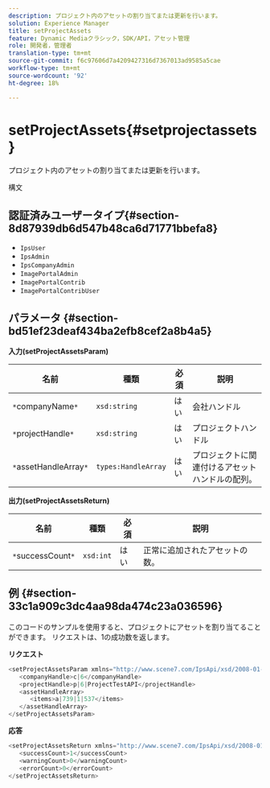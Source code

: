 ```yaml
---
description: プロジェクト内のアセットの割り当てまたは更新を行います。
solution: Experience Manager
title: setProjectAssets
feature: Dynamic Mediaクラシック，SDK/API，アセット管理
role: 開発者，管理者
translation-type: tm+mt
source-git-commit: f6c97606d7a4209427316d7367013ad9585a5cae
workflow-type: tm+mt
source-wordcount: '92'
ht-degree: 18%

---
```



# setProjectAssets{#setprojectassets}

プロジェクト内のアセットの割り当てまたは更新を行います。

構文

## 認証済みユーザータイプ{#section-8d87939db6d547b48ca6d71771bbefa8}

* `IpsUser`
* `IpsAdmin`
* `IpsCompanyAdmin`
* `ImagePortalAdmin`
* `ImagePortalContrib`
* `ImagePortalContribUser`

## パラメータ {#section-bd51ef23deaf434ba2efb8cef2a8b4a5}

**入力(setProjectAssetsParam)**

| 名前 | 種類 | 必須 | 説明 |
|---|---|---|---|
| `*`companyName`*` | `xsd:string` | はい | 会社ハンドル |
| `*`projectHandle`*` | `xsd:string` | はい | プロジェクトハンドル |
| `*`assetHandleArray`*` | `types:HandleArray` | はい | プロジェクトに関連付けるアセットハンドルの配列。 |

**出力(setProjectAssetsReturn)**

| 名前 | 種類 | 必須 | 説明 |
|---|---|---|---|
| `*`successCount`*` | `xsd:int` | はい | 正常に追加されたアセットの数。 |

## 例 {#section-33c1a909c3dc4aa98da474c23a036596}

このコードのサンプルを使用すると、プロジェクトにアセットを割り当てることができます。 リクエストは、1の成功数を返します。

**リクエスト**

```java
<setProjectAssetsParam xmlns="http://www.scene7.com/IpsApi/xsd/2008-01-15">
   <companyHandle>c|6</companyHandle>
   <projectHandle>p|6|ProjectTestAPI</projectHandle>
   <assetHandleArray>
      <items>a|739|1|537</items>
   </assetHandleArray>
</setProjectAssetsParam>
```

**応答**

```java
<setProjectAssetsReturn xmlns="http://www.scene7.com/IpsApi/xsd/2008-01-15">
   <successCount>1</successCount>
   <warningCount>0</warningCount>
   <errorCount>0</errorCount>
</setProjectAssetsReturn>
```

